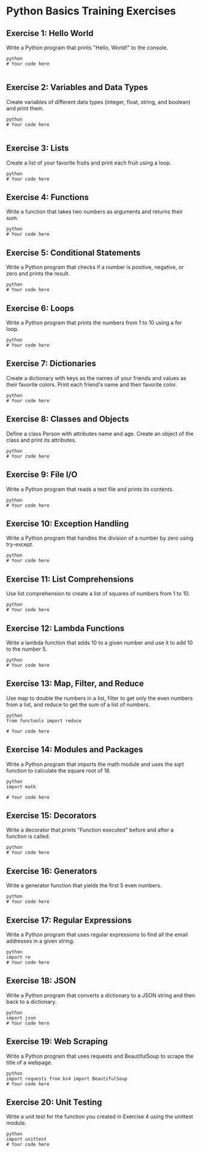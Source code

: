 # Python Basics Training Exercises 

## Exercise 1: Hello World 
Write a Python program that prints "Hello, World!" to the console. 

```
python 
# Your code here
 
```

## Exercise 2: Variables and Data Types
Create variables of different data types (integer, float, string, and boolean) and print them. 

```
python 
# Your code here
 
```
## Exercise 3: Lists 
Create a list of your favorite fruits and print each fruit using a loop. 

```
python 
# Your code here
``` 
## Exercise 4: Functions 
Write a function that takes two numbers as arguments and returns their sum. 

```
python 
# Your code here
```
 ## Exercise 5: Conditional Statements 
 Write a Python program that checks if a number is positive, negative, or zero and prints the result. 
```
python 
# Your code here
```
 ## Exercise 6: Loops 
 Write a Python program that prints the numbers from 1 to 10 using a for loop. 
```
python 
# Your code here
```
 ## Exercise 7: Dictionaries 
 Create a dictionary with keys as the names of your friends and values as their favorite colors. Print each friend's name and their favorite color. 
```
python 
# Your code here
```
 ## Exercise 8: Classes and Objects 
 Define a class Person with attributes name and age. Create an object of the class and print its attributes. 
```
python 
# Your code here
```
 ## Exercise 9: File I/O 
 Write a Python program that reads a text file and prints its contents. 
```
python 
# Your code here
```
 ## Exercise 10: Exception Handling 
 Write a Python program that handles the division of a number by zero using try-except. 
```
python 
# Your code here
```
 ## Exercise 11: List Comprehensions 
 Use list comprehension to create a list of squares of numbers from 1 to 10. 
```
python 
# Your code here
```
 ## Exercise 12: Lambda Functions 
 Write a lambda function that adds 10 to a given number and use it to add 10 to the number 5. 
```
python 
# Your code here
```
 ## Exercise 13: Map, Filter, and Reduce 
 Use map to double the numbers in a list, filter to get only the even numbers from a list, and reduce to get the sum of a list of numbers. 
```
python 
from functools import reduce 

# Your code here
```
 ## Exercise 14: Modules and Packages 
 Write a Python program that imports the math module and uses the sqrt function to calculate the square root of 16. 
```
python 
import math 

# Your code here
```
 ## Exercise 15: Decorators 
 Write a decorator that prints "Function executed" before and after a function is called. 
```
python 
# Your code here
```
 ## Exercise 16: Generators 
 Write a generator function that yields the first 5 even numbers. 
```
python 
# Your code here
```
 ## Exercise 17: Regular Expressions 
 Write a Python program that uses regular expressions to find all the email addresses in a given string. 
```
python 
import re 
# Your code here
```
 ## Exercise 18: JSON 
 Write a Python program that converts a dictionary to a JSON string and then back to a dictionary. 
```
python 
import json 
# Your code here
```
 ## Exercise 19: Web Scraping 
 Write a Python program that uses requests and BeautifulSoup to scrape the title of a webpage. 
```
python 
import requests from bs4 import BeautifulSoup 
# Your code here
```
 ## Exercise 20: Unit Testing 
 Write a unit test for the function you created in Exercise 4 using the unittest module. 
```
python 
import unittest 
# Your code here
``` 